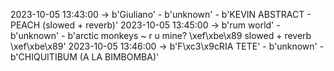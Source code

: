 2023-10-05 13:43:00 -> b'Giuliano' - b'unknown' - b'KEVIN ABSTRACT - PEACH (slowed + reverb)'
2023-10-05 13:45:00 -> b'rum world' - b'unknown' - b'arctic monkeys ~ r u mine? \xef\xbe\x89 slowed + reverb \xef\xbe\x89'
2023-10-05 13:46:00 -> b'F\xc3\x9cRIA TETE' - b'unknown' - b'CHIQUITIBUM (A LA BIMBOMBA)'
